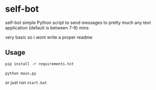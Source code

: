 # self-bot
self-bot simple Python script to send messages to pretty much any text application (default is between 7-9) mins

very basic so i wont write a proper readme

## Usage

`
pip install -r requirements.txt
`<br><br>
`python main.py`


or just run `start.bat`
